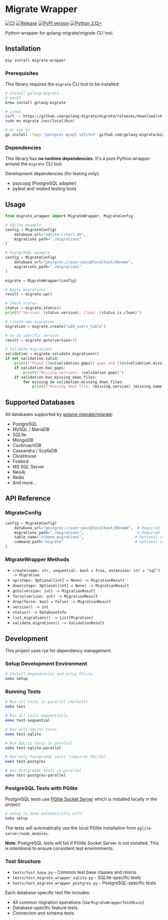 # Migrate Wrapper

[![CI](https://github.com/rubyu/py-migrate-wrapper/workflows/CI/badge.svg)](https://github.com/rubyu/py-migrate-wrapper/actions/workflows/ci.yml)
[![Release](https://github.com/rubyu/py-migrate-wrapper/workflows/Release/badge.svg)](https://github.com/rubyu/py-migrate-wrapper/actions/workflows/release.yml)
[![PyPI version](https://badge.fury.io/py/migrate-wrapper.svg)](https://badge.fury.io/py/migrate-wrapper)
[![Python 3.12+](https://img.shields.io/badge/python-3.12+-blue.svg)](https://www.python.org/downloads/)

Python wrapper for golang-migrate/migrate CLI tool.

## Installation

```bash
pip install migrate-wrapper
```

### Prerequisites

This library requires the `migrate` CLI tool to be installed:

```bash
# Install golang-migrate
# macOS
brew install golang-migrate

# Linux
curl -L https://github.com/golang-migrate/migrate/releases/download/v4.17.0/migrate.linux-amd64.tar.gz | tar xvz
sudo mv migrate /usr/local/bin/

# Or use Go
go install -tags 'postgres mysql sqlite3' github.com/golang-migrate/migrate/v4/cmd/migrate@latest
```

### Dependencies

This library has **no runtime dependencies**. It's a pure Python wrapper around the `migrate` CLI tool.

Development dependencies (for testing only):
- psycopg (PostgreSQL adapter)
- pytest and related testing tools

## Usage

```python
from migrate_wrapper import MigrateWrapper, MigrateConfig

# SQLite example
config = MigrateConfig(
    database_url="sqlite://test.db",
    migrations_path="./migrations"
)

# PostgreSQL example
config = MigrateConfig(
    database_url="postgres://user:pass@localhost/dbname",
    migrations_path="./migrations"
)

migrate = MigrateWrapper(config)

# Apply migrations
result = migrate.up()

# Check status
status = migrate.status()
print(f"Version: {status.version}, Clean: {status.is_clean}")

# Create new migration
migration = migrate.create("add_users_table")

# Go to specific version
result = migrate.goto(version=3)

# Validate migrations
validation = migrate.validate_migrations()
if not validation.valid:
    print(f"Found {len(validation.gaps)} gaps and {len(validation.missing_down_files)} missing down files")
    if validation.has_gaps:
        print(f"Missing versions: {validation.gaps}")
    if validation.has_missing_down_files:
        for missing in validation.missing_down_files:
            print(f"Missing down file: {missing.version}_{missing.name}.down.sql")
```

## Supported Databases

All databases supported by [golang-migrate/migrate](https://github.com/golang-migrate/migrate#cli-usage):
- PostgreSQL
- MySQL / MariaDB
- SQLite
- MongoDB
- CockroachDB
- Cassandra / ScyllaDB
- ClickHouse
- Firebird
- MS SQL Server
- Neo4j
- Redis
- And more...

## API Reference

### MigrateConfig

```python
config = MigrateConfig(
    database_url="postgres://user:pass@localhost/dbname",  # Required
    migrations_path="./migrations",                        # Required
    table_name="schema_migrations",                       # Optional (default)
    command_path="migrate"                                # Optional (default)
)
```

### MigrateWrapper Methods

- `create(name: str, sequential: bool = True, extension: str = "sql") -> Migration`
- `up(steps: Optional[int] = None) -> MigrationResult`
- `down(steps: Optional[int] = None) -> MigrationResult`
- `goto(version: int) -> MigrationResult`
- `force(version: int) -> MigrationResult`
- `drop(force: bool = False) -> MigrationResult`
- `version() -> int`
- `status() -> DatabaseInfo`
- `list_migrations() -> List[Migration]`
- `validate_migrations() -> ValidationResult`

## Development

This project uses rye for dependency management.

### Setup Development Environment

```bash
# Install dependencies and setup PGlite
make setup
```

### Running Tests

```bash
# Run all tests in parallel (default)
make test

# Run all tests sequentially
make test-sequential

# Run only SQLite tests
make test-sqlite

# Run SQLite tests in parallel
make test-sqlite-parallel

# Run only PostgreSQL tests (requires PGlite)
make test-postgres

# Run PostgreSQL tests in parallel
make test-postgres-parallel
```

### PostgreSQL Tests with PGlite

PostgreSQL tests use [PGlite Socket Server](https://pglite.dev/docs/pglite-socket#cli-usage) which is installed locally in the project:

```bash
# Setup is done automatically with:
make setup
```

The tests will automatically use the local PGlite installation from `pglite-server/node_modules`.

**Note**: PostgreSQL tests will fail if PGlite Socket Server is not installed. This is intentional to ensure consistent test environments.

### Test Structure

- `tests/test_base.py` - Common test base classes and mixins
- `tests/test_migrate_wrapper_sqlite.py` - SQLite-specific tests
- `tests/test_migrate_wrapper_postgres.py` - PostgreSQL-specific tests

Each database-specific test file includes:
- All common migration operations (via `MigrateWrapperTestMixin`)
- Database-specific feature tests
- Connection and schema tests
